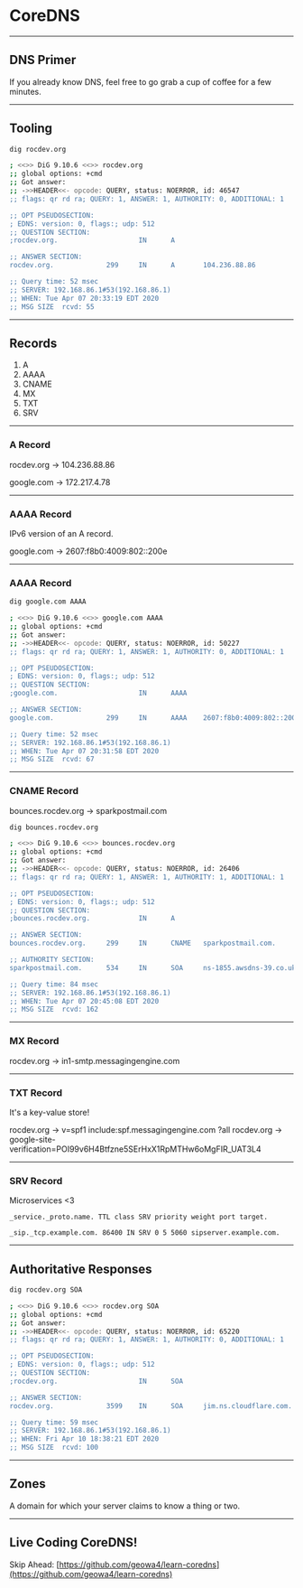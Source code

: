 # CoreDNS

---

## DNS Primer

If you already know DNS, feel free to go grab a cup of coffee for a few minutes.

---

## Tooling

```bash
dig rocdev.org

; <<>> DiG 9.10.6 <<>> rocdev.org
;; global options: +cmd
;; Got answer:
;; ->>HEADER<<- opcode: QUERY, status: NOERROR, id: 46547
;; flags: qr rd ra; QUERY: 1, ANSWER: 1, AUTHORITY: 0, ADDITIONAL: 1

;; OPT PSEUDOSECTION:
; EDNS: version: 0, flags:; udp: 512
;; QUESTION SECTION:
;rocdev.org.                    IN      A

;; ANSWER SECTION:
rocdev.org.             299     IN      A       104.236.88.86

;; Query time: 52 msec
;; SERVER: 192.168.86.1#53(192.168.86.1)
;; WHEN: Tue Apr 07 20:33:19 EDT 2020
;; MSG SIZE  rcvd: 55
```

---

## Records

1. A
1. AAAA
1. CNAME
1. MX
1. TXT
1. SRV

---

### A Record

rocdev.org -> 104.236.88.86

google.com -> 172.217.4.78

---

### AAAA Record

IPv6 version of an A record.

google.com -> 2607:f8b0:4009:802::200e

---

### AAAA Record

```bash
dig google.com AAAA

; <<>> DiG 9.10.6 <<>> google.com AAAA
;; global options: +cmd
;; Got answer:
;; ->>HEADER<<- opcode: QUERY, status: NOERROR, id: 50227
;; flags: qr rd ra; QUERY: 1, ANSWER: 1, AUTHORITY: 0, ADDITIONAL: 1

;; OPT PSEUDOSECTION:
; EDNS: version: 0, flags:; udp: 512
;; QUESTION SECTION:
;google.com.                    IN      AAAA

;; ANSWER SECTION:
google.com.             299     IN      AAAA    2607:f8b0:4009:802::200e

;; Query time: 52 msec
;; SERVER: 192.168.86.1#53(192.168.86.1)
;; WHEN: Tue Apr 07 20:31:58 EDT 2020
;; MSG SIZE  rcvd: 67
```

---

### CNAME Record

bounces.rocdev.org -> sparkpostmail.com

```bash
dig bounces.rocdev.org

; <<>> DiG 9.10.6 <<>> bounces.rocdev.org
;; global options: +cmd
;; Got answer:
;; ->>HEADER<<- opcode: QUERY, status: NOERROR, id: 26406
;; flags: qr rd ra; QUERY: 1, ANSWER: 1, AUTHORITY: 1, ADDITIONAL: 1

;; OPT PSEUDOSECTION:
; EDNS: version: 0, flags:; udp: 512
;; QUESTION SECTION:
;bounces.rocdev.org.            IN      A

;; ANSWER SECTION:
bounces.rocdev.org.     299     IN      CNAME   sparkpostmail.com.

;; AUTHORITY SECTION:
sparkpostmail.com.      534     IN      SOA     ns-1855.awsdns-39.co.uk. awsdns-hostmaster.amazon.com. 1 7200 900 1209600 86400

;; Query time: 84 msec
;; SERVER: 192.168.86.1#53(192.168.86.1)
;; WHEN: Tue Apr 07 20:45:08 EDT 2020
;; MSG SIZE  rcvd: 162
```

---

### MX Record

rocdev.org -> in1-smtp.messagingengine.com

---

### TXT Record

It's a key-value store!

rocdev.org -> v=spf1 include:spf.messagingengine.com ?all
rocdev.org -> google-site-verification=POI99v6H4Btfzne5SErHxX1RpMTHw6oMgFIR_UAT3L4

---

### SRV Record

Microservices <3

```
_service._proto.name. TTL class SRV priority weight port target.
```

```
_sip._tcp.example.com. 86400 IN SRV 0 5 5060 sipserver.example.com.
```

---

## Authoritative Responses

```bash
dig rocdev.org SOA

; <<>> DiG 9.10.6 <<>> rocdev.org SOA
;; global options: +cmd
;; Got answer:
;; ->>HEADER<<- opcode: QUERY, status: NOERROR, id: 65220
;; flags: qr rd ra; QUERY: 1, ANSWER: 1, AUTHORITY: 0, ADDITIONAL: 1

;; OPT PSEUDOSECTION:
; EDNS: version: 0, flags:; udp: 512
;; QUESTION SECTION:
;rocdev.org.                    IN      SOA

;; ANSWER SECTION:
rocdev.org.             3599    IN      SOA     jim.ns.cloudflare.com. dns.cloudflare.com. 2033505715 10000 2400 604800 3600

;; Query time: 59 msec
;; SERVER: 192.168.86.1#53(192.168.86.1)
;; WHEN: Fri Apr 10 18:38:21 EDT 2020
;; MSG SIZE  rcvd: 100
```

---

## Zones

A domain for which your server claims to know a thing or two.

---

## Live Coding CoreDNS!

Skip Ahead: [https://github.com/geowa4/learn-coredns](https://github.com/geowa4/learn-coredns)

